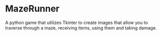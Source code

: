 # MazeRunner
A python game that utilizes Tkinter to create images that allow you to traverse through a maze, receiving items, using them and taking damage. 
